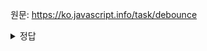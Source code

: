 원문: https://ko.javascript.info/task/debounce

<details>
  <summary>정답</summary>

```js
function debounce(func, ms) {
  let timeout;
  return function() {
    clearTimeout(timeout);
    timeout = setTimeout(() => func.apply(this, arguments), ms);
  };
}
```
  
</details>
